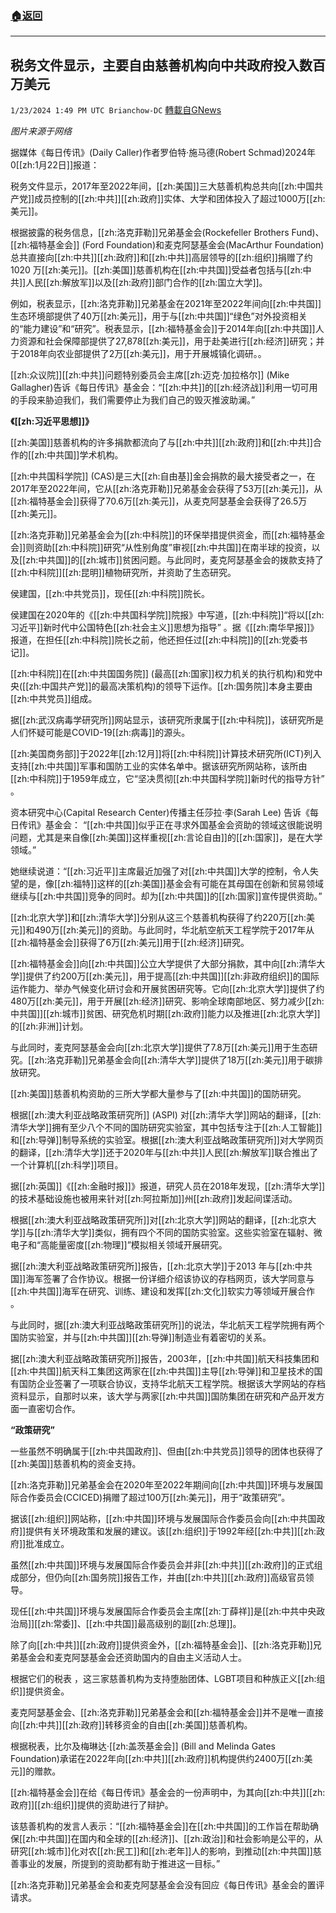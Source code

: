 ###  [:house:返回](README.md)
---


## 税务文件显示，主要自由慈善机构向中共政府投入数百万美元
`1/23/2024 1:49 PM UTC Brianchow-DC` [轉載自GNews](https://gnews.org/articles/2245886)

*图片来源于网络*

据媒体《每日传讯》(Daily Caller)作者罗伯特·施马德(Robert Schmad)2024年0[[zh:1月22日]]报道：

税务文件显示，2017年至2022年间，[[zh:美国]]三大慈善机构总共向[[zh:中国共产党]]成员控制的[[zh:中共]][[zh:政府]]实体、大学和团体投入了超过1000万[[zh:美元]]。

根据披露的税务信息，[[zh:洛克菲勒]]兄弟基金会(Rockefeller Brothers Fund)、[[zh:福特基金会]] (Ford Foundation)和麦克阿瑟基金会(MacArthur Foundation)总共直接向[[zh:中共]][[zh:政府]]和[[zh:中共]]高层领导的[[zh:组织]]捐赠了约 1020 万[[zh:美元]]。[[zh:美国]]慈善机构在[[zh:中共国]]受益者包括与[[zh:中共]]人民[[zh:解放军]]以及[[zh:政府]]部门合作的[[zh:国立大学]]。

例如，税表显示，[[zh:洛克菲勒]]兄弟基金在2021年至2022年间向[[zh:中共国]]生态环境部提供了40万[[zh:美元]]，用于与[[zh:中共国]]“绿色”对外投资相关的“能力建设”和“研究”。税表显示，[[zh:福特基金会]]于2014年向[[zh:中共国]]人力资源和社会保障部提供了27,878[[zh:美元]]，用于赴美进行[[zh:经济]]研究；并于2018年向农业部提供了2万[[zh:美元]]，用于开展城镇化调研。。

[[zh:众议院]][[zh:中共]]问题特别委员会主席[[zh:迈克·加拉格尔]] (Mike Gallagher)告诉《每日传讯》基金会：“[[zh:中共]]的[[zh:经济战]]利用一切可用的手段来胁迫我们，我们需要停止为我们自己的毁灭推波助澜。”

**《[[zh:习近平思想]]》**

[[zh:美国]]慈善机构的许多捐款都流向了与[[zh:中共]][[zh:政府]]和[[zh:中共]]合作的[[zh:中共国]]学术机构。

[[zh:中共国科学院]] (CAS)是三大[[zh:自由基]]金会捐款的最大接受者之一，在2017年至2022年间，它从[[zh:洛克菲勒]]兄弟基金会获得了53万[[zh:美元]]，从[[zh:福特基金会]]获得了70.6万[[zh:美元]]，从麦克阿瑟基金会获得了26.5万[[zh:美元]]。

[[zh:洛克菲勒]]兄弟基金会为[[zh:中科院]]的环保举措提供资金，而[[zh:福特基金会]]则资助[[zh:中科院]]研究“从性别角度”审视[[zh:中共国]]在南半球的投资，以及[[zh:中共国]]的[[zh:城市]]贫困问题。与此同时，麦克阿瑟基金会的拨款支持了[[zh:中科院]][[zh:昆明]]植物研究所，并资助了生态研究。

侯建国，[[zh:中共党员]]，现任[[zh:中科院]]院长。

侯建国在2020年的《[[zh:中共国科学院]]院报》中写道，[[zh:中科院]]“将以[[zh:习近平]]新时代中公国特色[[zh:社会主义]]思想为指导” 。据《[[zh:南华早报]]》报道，在担任[[zh:中科院]]院长之前，他还担任过[[zh:中科院]]的[[zh:党委书记]]。

[[zh:中科院]]在[[zh:中共国国务院]] (最高[[zh:国家]]权力机关的执行机构)和党中央([[zh:中国共产党]]的最高决策机构)的领导下运作。[[zh:国务院]]本身主要由[[zh:中共党员]]组成。

据[[zh:武汉病毒学研究所]]网站显示，该研究所隶属于[[zh:中科院]]，该研究所是人们怀疑可能是COVID-19[[zh:病毒]]的源头。

[[zh:美国商务部]]于2022年[[zh:12月]]将[[zh:中科院]]计算技术研究所(ICT)列入支持[[zh:中共国]]军事和国防工业的实体名单中。据该研究所网站称，该所由[[zh:中科院]]于1959年成立，它“坚决贯彻[[zh:中共国科学院]]新时代的指导方针” 。

资本研究中心(Capital Research Center)传播主任莎拉·李(Sarah Lee) 告诉《每日传讯》基金会： “[[zh:中共国]]似乎正在寻求外国基金会资助的领域这很能说明问题，尤其是来自像[[zh:美国]]这样重视[[zh:言论自由]]的[[zh:国家]]，是在大学领域。”

她继续说道：“[[zh:习近平]]主席最近加强了对[[zh:中共国]]大学的控制，令人失望的是，像[[zh:福特]]这样的[[zh:美国]]基金会有可能在其母国在创新和贸易领域继续与[[zh:中共国]]竞争的同时。却为[[zh:中共国]]的[[zh:国家]]宣传提供资助。”

[[zh:北京大学]]和[[zh:清华大学]]分别从这三个慈善机构获得了约220万[[zh:美元]]和490万[[zh:美元]]的资助。与此同时，华北航空航天工程学院于2017年从[[zh:福特基金会]]获得了6万[[zh:美元]]用于[[zh:经济]]研究。

[[zh:福特基金会]]向[[zh:中共国]]公立大学提供了大部分捐款，其中向[[zh:清华大学]]提供了约200万[[zh:美元]]，用于提高[[zh:中共国]][[zh:非政府组织]]的国际运作能力、举办气候变化研讨会和开展贫困研究等。它向[[zh:北京大学]]提供了约480万[[zh:美元]]，用于开展[[zh:经济]]研究、影响全球南部地区、努力减少[[zh:中共国]][[zh:城市]]贫困、研究危机时期[[zh:政府]]能力以及推进[[zh:北京大学]]的[[zh:非洲]]计划。

与此同时，麦克阿瑟基金会向[[zh:北京大学]]提供了7.8万[[zh:美元]]用于生态研究。[[zh:洛克菲勒]]兄弟基金会向[[zh:清华大学]]提供了18万[[zh:美元]]用于碳排放研究。

[[zh:美国]]慈善机构资助的三所大学都大量参与了[[zh:中共国]]的国防研究。

根据[[zh:澳大利亚战略政策研究所]] (ASPI) 对[[zh:清华大学]]网站的翻译，[[zh:清华大学]]拥有至少八个不同的国防研究实验室，其中包括专注于[[zh:人工智能]]和[[zh:导弹]]制导系统的实验室。根据[[zh:澳大利亚战略政策研究所]]对大学网页的翻译，[[zh:清华大学]]还于2020年与[[zh:中共]]人民[[zh:解放军]]联合推出了一个计算机[[zh:科学]]项目。

据[[zh:英国]]《[[zh:金融时报]]》报道，研究人员在2018年发现，[[zh:清华大学]]的技术基础设施也被用来针对[[zh:阿拉斯加]]州[[zh:政府]]发起间谍活动。

根据[[zh:澳大利亚战略政策研究所]]对[[zh:北京大学]]网站的翻译，[[zh:北京大学]]与[[zh:清华大学]]类似，拥有四个不同的国防实验室。这些实验室在辐射、微电子和“高能量密度[[zh:物理]]”模拟相关领域开展研究。

据[[zh:澳大利亚战略政策研究所]]报告，[[zh:北京大学]]于2013 年与[[zh:中共国]]海军签署了合作协议。根据一份详细介绍该协议的存档网页，该大学同意与[[zh:中共国]]海军在研究、训练、建设和发挥[[zh:文化]]软实力等领域开展合作 。

与此同时，据[[zh:澳大利亚战略政策研究所]]的说法，华北航天工程学院拥有两个国防实验室，并与[[zh:中共国]][[zh:导弹]]制造业有着密切的关系。

据[[zh:澳大利亚战略政策研究所]]报告，2003年，[[zh:中共国]]航天科技集团和[[zh:中共国]]航天科工集团这两家在[[zh:中共国]]主导[[zh:导弹]]和卫星技术的国有国防企业签署了一项联合协议，支持华北航天工程学院。根据该大学网站的存档资料显示，自那时以来，该大学与两家[[zh:中共国]]国防集团在研究和产品开发方面一直密切合作。

**“政策研究”**

一些虽然不明确属于[[zh:中共国政府]]、但由[[zh:中共党员]]领导的团体也获得了[[zh:美国]]慈善机构的资金支持。

[[zh:洛克菲勒]]兄弟基金会在2020年至2022年期间向[[zh:中共国]]环境与发展国际合作委员会(CCICED)捐赠了超过100万[[zh:美元]]，用于“政策研究”。

据该[[zh:组织]]网站称，[[zh:中共国]]环境与发展国际合作委员会向[[zh:中共国政府]]提供有关环境政策和发展的建议。该[[zh:组织]]于1992年经[[zh:中共]][[zh:政府]]批准成立。

虽然[[zh:中共国]]环境与发展国际合作委员会并非[[zh:中共]][[zh:政府]]的正式组成部分，但仍向[[zh:国务院]]报告工作，并由[[zh:中共]][[zh:政府]]高级官员领导。

现任[[zh:中共国]]环境与发展国际合作委员会主席[[zh:丁薛祥]]是[[zh:中共中央政治局]][[zh:常委]]、[[zh:中共国]]最高级别的副[[zh:总理]]。

除了向[[zh:中共]][[zh:政府]]提供资金外，[[zh:福特基金会]]、[[zh:洛克菲勒]]兄弟基金会和麦克阿瑟基金会还资助国内的自由主义活动人士。

根据它们的税表 ，这三家慈善机构为支持堕胎团体、LGBT项目和种族正义[[zh:组织]]提供资金。

麦克阿瑟基金会、[[zh:洛克菲勒]]兄弟基金会和[[zh:福特基金会]]并不是唯一直接向[[zh:中共]][[zh:政府]]转移资金的自由[[zh:美国]]慈善机构。

根据税表，比尔及梅琳达·[[zh:盖茨基金会]] (Bill and Melinda Gates Foundation)承诺在2022年向[[zh:中共]][[zh:政府]]机构提供约2400万[[zh:美元]]的赠款。

[[zh:福特基金会]]在给《每日传讯》基金会的一份声明中，为其向[[zh:中共]][[zh:政府]][[zh:组织]]提供的资助进行了辩护。

该慈善机构的发言人表示：“[[zh:福特基金会]]在[[zh:中共国]]的工作旨在帮助确保[[zh:中共国]]在国内和全球的[[zh:经济]]、[[zh:政治]]和社会影响是公平的，从研究[[zh:城市]]化对农[[zh:民工]]和[[zh:老年]]人的影响，到推动[[zh:中共国]]慈善事业的发展，所提到的资助都有助于推进这一目标。”

[[zh:洛克菲勒]]兄弟基金会和麦克阿瑟基金会没有回应《每日传讯》基金会的置评请求。
